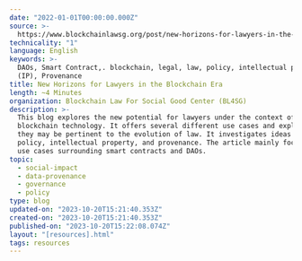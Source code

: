 ```yaml
---
date: "2022-01-01T00:00:00.000Z"
source: >-
  https://www.blockchainlawsg.org/post/new-horizons-for-lawyers-in-the-blockchain-era
technicality: "1"
language: English
keywords: >-
  DAOs, Smart Contract,. blockchain, legal, law, policy, intellectual property
  (IP), Provenance
title: New Horizons for Lawyers in the Blockchain Era
length: ~4 Minutes
organization: Blockchain Law For Social Good Center (BL4SG)
description: >-
  This blog explores the new potential for lawyers under the context of
  blockchain technology. It offers several different use cases and explains how
  they may be pertinent to the evolution of law. It investigates ideas like
  policy, intellectual property, and provenance. The article mainly focuses on
  use cases surrounding smart contracts and DAOs.
topic:
  - social-impact
  - data-provenance
  - governance
  - policy
type: blog
updated-on: "2023-10-20T15:21:40.353Z"
created-on: "2023-10-20T15:21:40.353Z"
published-on: "2023-10-20T15:22:08.074Z"
layout: "[resources].html"
tags: resources
---
```

